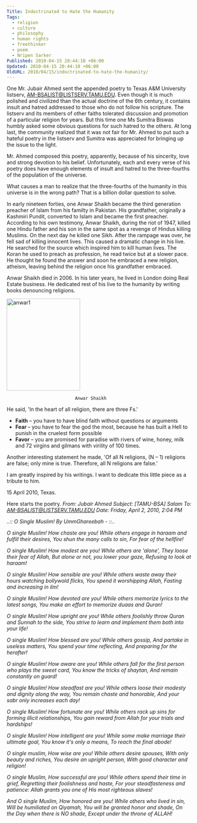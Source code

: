 ```yaml
---
Title: Indoctrinated to Hate the Humanity
Tags:
  - religion
  - culture
  - philosophy
  - human rights
  - freethinker
  - poem
  - Nripen Sarker
Published: 2010-04-15 20:44:10 +06:00
Updated: 2010-04-15 20:44:10 +06:00
OldURL: 2010/04/15/indoctrinated-to-hate-the-humanity/
---
```




One Mr. Jubair Ahmed sent the appended poetry to Texas A&amp;M University listserv, AM-BSALIST@LISTSERV.TAMU.EDU.   Even though it is much polished and civilized than the actual doctrine of the 6th century, it contains insult and hatred addressed to those who do not follow his scripture. The listserv and its members of other faiths tolerated discussion and promotion of a particular religion for years. But this time one Ms Sumitra Biswas humbly asked some obvious questions for such hatred to the others. At long last, the community realized that it was not fair for Mr. Ahmed to put such a hateful poetry in the listserv and Sumitra was appreciated for bringing up the issue to the light.
 
Mr. Ahmed composed this poetry, apparently, because of his sincerity, love and strong devotion to his belief. Unfortunately, each and every verse of his poetry does have enough elements of insult and hatred to the three-fourths of the population of the universe. 
 
What causes a man to realize that the three-fourths of the humanity in this universe is in the wrong path? That is a billion dollar question to solve. 

In early nineteen forties, one Anwar Shaikh became the third generation preacher of Islam from his familty in Pakistan. His grandfather, originally a Kashmiri Pundit, converted to Islam and became the first preacher. According to his own testimony, Anwar Shaikh, during the riot of 1947, killed one Hindu father and his son in the same spot as a revenge of Hindus killing Muslims. On the next day he killed one Sikh. After the rampage was over, he fell sad of killing innocent lives. This caused a dramatic change in his live. He searched for the source which inspired him to kill human lives. The Koran he used to preach as profession, he read twice but  at a slower pace. He thought he found the answer and soon he embraced a new religion, atheism, leaving behind the religion once his grandfather embraced.

Anwar Shaikh died in 2006. In his later years, he lived in London doing Real Estate business. He dedicated rest of his live to the humanity by writing books denouncing religions. 

<img src="https://enblog.muktomona.com/wp-content/uploads/2010/04/anwar1.jpg" alt="anwar1" width="200" height="250" class="aligncenter size-full wp-image-838" />
 
                              Anwar Shaikh


He said, 'In the heart of all religion, there are three Fs.'
      <ul> <li>  <strong>Faith</strong> – you have to have blind faith without questions or arguments </li>
       <li> <strong>Fear </strong>– you have to fear the god the most, because he has built a Hell to punish in the cruelest form possible </li>
      <li>  <strong>Favor</strong> – you are promised for paradise with rivers of wine, honey, milk and 72 virgins and gilmans with virility of 100 times.  </li> </ul>

Another interesting statement he made, 'Of all N religions, (N – 1) religions are false; only mine is true. Therefore, all N religions are false.' 

I am greatly inspired by his writings. I want to dedicate this little piece as a  tribute to him.

15 April 2010, Texas.

 
Here starts the poetry. 
<em>From: Jubair Ahmed 
Subject: [TAMU-BSA] Salam
To: AM-BSALIST@LISTSERV.TAMU.EDU
Date: Friday, April 2, 2010, 2:04 PM


..:: O Single Muslim! By UmmGhareebah - ::..

O single Muslim!
How chaste are you!
While others engage in haraam and fulfill their desires,
You shun the many calls to sin,
For fear of the hellfire!

O single Muslim!
How modest are you!
While others are 'alone',
They loose their fear of Allah,
But alone or not, you lower your gaze,
Refusing to look at haraam!

O single Muslim!
How sensible are you!
While others waste away their hours watching bollywold flicks,
You spend it worshipping Allah,
Fasting and increasing in ilm!

O single Muslim!
How devoted are you!
While others memorize lyrics to the latest songs,
You make an effort to memorize duaas and Quran!

O single Muslim!
How upright are you!
While others foolishly throw Quran and Sunnah to the side,
You strive to learn and implement them both into your life!

O single Muslim!
How blessed are you!
While others gossip,
And partake in useless matters,
You spend your time reflecting,
And preparing for the herafter!

O single Muslim!
How aware are you!
While others fall for the first person who plays the sweet card,
You know the tricks of shaytan,
And remain constantly on guard!

O single Muslim!
How steadfast are you!
While others loose their modesty and dignity along the way,
You remain chaste and honorable, 
And your sabr only increases each day!

O single Muslim!
How fortunate are you!
While others rack up sins for forming illicit relationships,
You gain reward from Allah for your trials and hardships!

O single Muslim!
How intelligent are you!
While some make marriage their ultimate goal,
You know it's only a means,
To reach the final abode!

O single muslim,
How wise are you!
While others desire spouses,
With only beauty and riches,
You desire an upright person,
With good character and religion!

O single Muslim,
How successful are you!
While others spend their time in grief,
Regretting their foolishness and haste,
For your steadfasteness and patience:
Allah grants you one of His most righteous slaves!

And O single Muslim,
How honored are you!
While others who lived in sin,
Will be humiliated on Qiyamah,
You will be granted honor and shade,
On the Day when there is NO shade,
Except under the throne of ALLAH!

</em>


